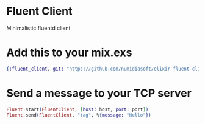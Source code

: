 Fluent Client
=============

Minimalistic fluentd client

Add this to your mix.exs
========================

```ex
{:fluent_client, git: "https://github.com/numidiasoft/elixir-fluent-client.git"}
```

Send a message to your TCP server
=================================

```ex 
Fluent.start(FluentClient, [host: host, port: port])
Fluent.send(FluentClient, "tag", %{message: "Hello"})
```

